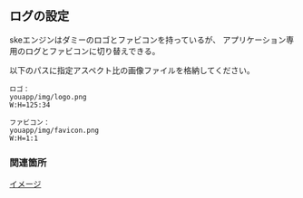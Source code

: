 ## ログの設定

skeエンジンはダミーのロゴとファビコンを持っているが、
アプリケーション専用のログとファビコンに切り替えできる。

以下のパスに指定アスペクト比の画像ファイルを格納してください。
```
ロゴ：
youapp/img/logo.png
W:H=125:34

ファビコン：
youapp/img/favicon.png
W:H=1:1
```

### 関連箇所
[イメージ](https://efwgrp.github.io/ske_image/svg/design.logo.svg)

